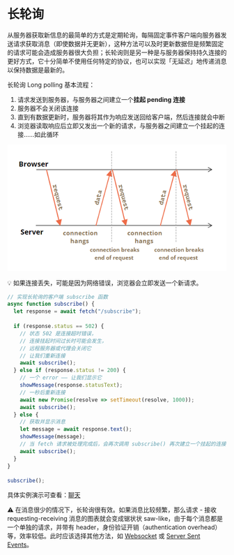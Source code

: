 # 长轮询
从服务器获取新信息的最简单的方式是定期轮询，每隔固定事件客户端向服务器发送请求获取消息（即使数据并无更新），这种方法可以及时更新数据但是频繁固定的请求可能会造成服务器很大负担；长轮询则是另一种是与服务器保持持久连接的更好方式，它十分简单不使用任何特定的协议，也可以实现「无延迟」地传递消息以保持数据是最新的。

长轮询 Long polling 基本流程：

1. 请求发送到服务器，与服务器之间建立一个**挂起 pending 连接**
2. 服务器不会关闭该连接
3. 直到有数据更新时，服务器将其作为响应发送回给客户端，然后连接就会中断
4. 浏览器读取响应后立即又发出一个新的请求，与服务器之间建立一个挂起的连接……如此循环

![long polling](./images/20200513190013590_15364.png)

:bulb: 如果连接丢失，可能是因为网络错误，浏览器会立即发送一个新请求。

```js
// 实现长轮询的客户端 subscribe 函数
async function subscribe() {
  let response = await fetch("/subscribe");

  if (response.status == 502) {
    // 状态 502 是连接超时错误，
    // 连接挂起时间过长时可能会发生，
    // 远程服务器或代理会关闭它
    // 让我们重新连接
    await subscribe();
  } else if (response.status != 200) {
    // 一个 error —— 让我们显示它
    showMessage(response.statusText);
    // 一秒后重新连接
    await new Promise(resolve => setTimeout(resolve, 1000));
    await subscribe();
  } else {
    // 获取并显示消息
    let message = await response.text();
    showMessage(message);
    // 当 fetch 请求被处理完成后，会再次调用 subscribe() 再次建立一个挂起的连接
    await subscribe();
  }
}

subscribe();
```

具体实例演示可查看：[聊天](https://zh.javascript.info/long-polling#shi-li-liao-tian)

:warning: 在消息很少的情况下，长轮询很有效。如果消息比较频繁，那么请求 - 接收 requesting-receiving 消息的图表就会变成锯状状 saw-like，由于每个消息都是一个单独的请求，并带有 header，身份验证开销（authentication overhead）等，效率较低。此时应该选择其他方法，如 [Websocket](https://zh.javascript.info/websocket) 或 [Server Sent Events](https://zh.javascript.info/server-sent-events)。